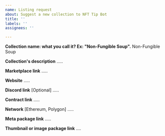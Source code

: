 ```yaml
---
name: Listing request
about: Suggest a new collection to NFT Tip Bot
title: ''
labels: ''
assignees: ''

---
```


**Collection name: what you call it? Ex: "Non-Fungible Soup".**
Non-Fungible Soup

**Collection's description**
.....

**Marketplace link**
.....

**Website**
.....

**Discord link** [Optional]
.....

**Contract link**
.....

**Network** [Ethereum, Polygon]
.....

**Meta package link**
.....

**Thumbnail or image package link**
....
